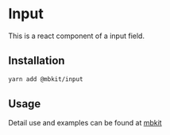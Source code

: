 # Input

This is a react component of a input field.

## Installation

```sh
yarn add @mbkit/input
```

## Usage

Detail use and examples can be found at [mbkit](https://mbkit.netlify.com/components/input)